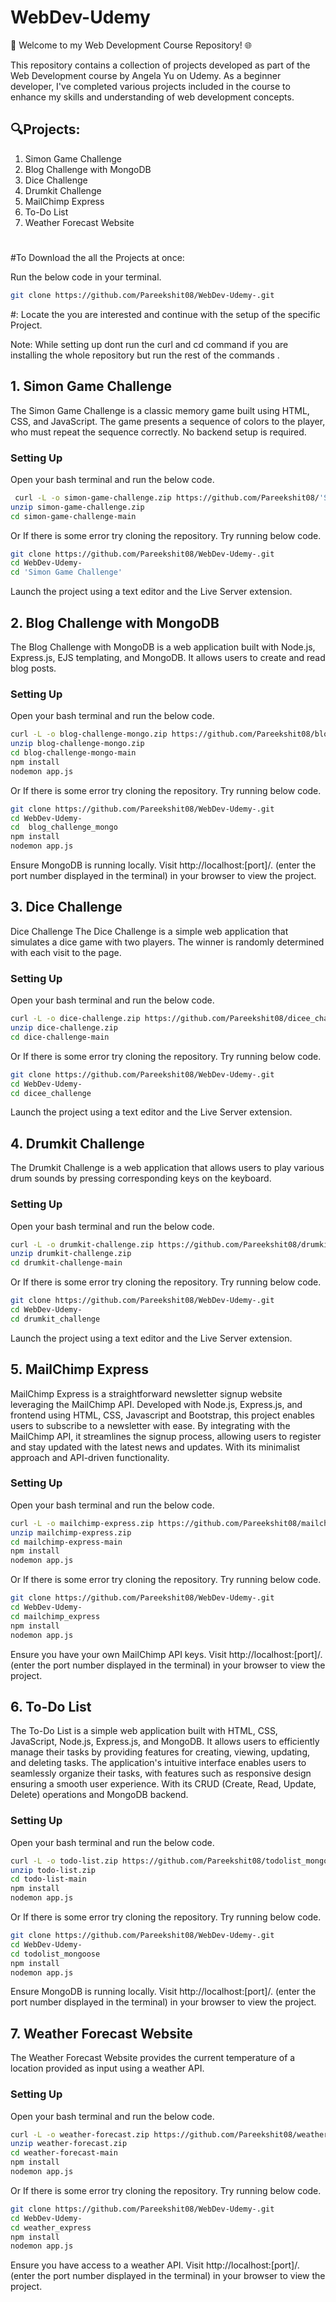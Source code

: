 
#  WebDev-Udemy 

🚀 Welcome to my Web Development Course Repository! 🌐

This repository contains a collection of projects developed as part of the Web Development course by Angela Yu on Udemy. As a beginner developer, I've completed various projects included in the course to enhance my skills and understanding of web development concepts.




## 🔍Projects:
1. Simon Game Challenge  
2. Blog Challenge with MongoDB  
3. Dice Challenge  
4. Drumkit Challenge  
5. MailChimp Express  
6. To-Do List  
7. Weather Forecast Website
#
#To Download the all the Projects at once:  

Run the below code in your terminal.
```bash
git clone https://github.com/Pareekshit08/WebDev-Udemy-.git
```
#: Locate the you are interested and continue with the setup of the specific Project.  

Note: While setting up dont run the curl and cd command if you are installing the whole repository but run the rest of the commands .

 ## 1. Simon Game Challenge

 
The Simon Game Challenge is a classic memory game built using HTML, CSS, and JavaScript. The game presents a sequence of colors to the player, who must repeat the sequence correctly. No backend setup is required.
### Setting Up

Open your bash terminal and run the below code.

```bash
 curl -L -o simon-game-challenge.zip https://github.com/Pareekshit08/'Simon Game Challenge'/archive/refs/heads/main.zip
unzip simon-game-challenge.zip
cd simon-game-challenge-main
```
Or If there is some error try cloning the repository. Try running below code.  

```bash
git clone https://github.com/Pareekshit08/WebDev-Udemy-.git
cd WebDev-Udemy-
cd 'Simon Game Challenge'
```
Launch the project using a text editor and the Live Server extension.
    
## 2. Blog Challenge with MongoDB


The Blog Challenge with MongoDB is a web application built with Node.js, Express.js, EJS templating, and MongoDB. It allows users to create and read blog posts.

### Setting Up
Open your bash terminal and run the below code.

```bash
curl -L -o blog-challenge-mongo.zip https://github.com/Pareekshit08/blog-challenge-mongo/archive/refs/heads/main.zip
unzip blog-challenge-mongo.zip
cd blog-challenge-mongo-main
npm install
nodemon app.js

```
Or If there is some error try cloning the repository. Try running below code.  

```bash
git clone https://github.com/Pareekshit08/WebDev-Udemy-.git
cd WebDev-Udemy-
cd  blog_challenge_mongo
npm install
nodemon app.js
```
Ensure MongoDB is running locally. Visit http://localhost:[port]/. (enter the port number displayed in the terminal) in your browser to view the project.

## 3. Dice Challenge

Dice Challenge
The Dice Challenge is a simple web application that simulates a dice game with two players. The winner is randomly determined with each visit to the page.

### Setting Up

Open your bash terminal and run the below code.
```bash
curl -L -o dice-challenge.zip https://github.com/Pareekshit08/dicee_challenge/archive/refs/heads/main.zip
unzip dice-challenge.zip
cd dice-challenge-main

```
Or If there is some error try cloning the repository. Try running below code.  

```bash
git clone https://github.com/Pareekshit08/WebDev-Udemy-.git
cd WebDev-Udemy-
cd dicee_challenge
```
Launch the project using a text editor and the Live Server extension.

## 4. Drumkit Challenge
The Drumkit Challenge is a web application that allows users to play various drum sounds by pressing corresponding keys on the keyboard.

### Setting Up
Open your bash terminal and run the below code.

```bash
curl -L -o drumkit-challenge.zip https://github.com/Pareekshit08/drumkit_challenge/archive/refs/heads/main.zip
unzip drumkit-challenge.zip
cd drumkit-challenge-main
```
Or If there is some error try cloning the repository. Try running below code.  

```bash
git clone https://github.com/Pareekshit08/WebDev-Udemy-.git
cd WebDev-Udemy-
cd drumkit_challenge
```
Launch the project using a text editor and the Live Server extension.

## 5. MailChimp Express
MailChimp Express is a straightforward newsletter signup website leveraging the MailChimp API. Developed with Node.js, Express.js, and frontend using HTML, CSS, Javascript and Bootstrap, this project enables users to subscribe to a newsletter with ease. By integrating with the MailChimp API, it streamlines the signup process, allowing users to register and stay updated with the latest news and updates. With its minimalist approach and API-driven functionality.

### Setting Up

Open your bash terminal and run the below code.
```bash
curl -L -o mailchimp-express.zip https://github.com/Pareekshit08/mailchimp_express/archive/refs/heads/main.zip
unzip mailchimp-express.zip
cd mailchimp-express-main
npm install
nodemon app.js
```
Or If there is some error try cloning the repository. Try running below code.  

```bash
git clone https://github.com/Pareekshit08/WebDev-Udemy-.git
cd WebDev-Udemy-
cd mailchimp_express
npm install
nodemon app.js
```
Ensure you have your own MailChimp API keys. Visit http://localhost:[port]/. (enter the port number displayed in the terminal) in your browser to view the project.

## 6. To-Do List
The To-Do List is a simple web application built with HTML, CSS, JavaScript, Node.js, Express.js, and MongoDB. It allows users to efficiently manage their tasks by providing features for creating, viewing, updating, and deleting tasks. The application's intuitive interface enables users to seamlessly organize their tasks, with features such as responsive design ensuring a smooth user experience. With its CRUD (Create, Read, Update, Delete) operations and MongoDB backend. 
### Setting Up
Open your bash terminal and run the below code.

```bash
curl -L -o todo-list.zip https://github.com/Pareekshit08/todolist_mongoose/archive/refs/heads/main.zip
unzip todo-list.zip
cd todo-list-main
npm install
nodemon app.js

```
Or If there is some error try cloning the repository. Try running below code.  

```bash
git clone https://github.com/Pareekshit08/WebDev-Udemy-.git
cd WebDev-Udemy-
cd todolist_mongoose
npm install
nodemon app.js
```
Ensure MongoDB is running locally. Visit http://localhost:[port]/. (enter the port number displayed in the terminal) in your browser to view the project.

## 7. Weather Forecast Website
The Weather Forecast Website provides the current temperature of a location provided as input using a weather API.
### Setting Up
Open your bash terminal and run the below code.

```bash
curl -L -o weather-forecast.zip https://github.com/Pareekshit08/weather_express/archive/refs/heads/main.zip
unzip weather-forecast.zip
cd weather-forecast-main
npm install
nodemon app.js
```
Or If there is some error try cloning the repository. Try running below code.  

```bash
git clone https://github.com/Pareekshit08/WebDev-Udemy-.git
cd WebDev-Udemy-
cd weather_express
npm install
nodemon app.js
```
Ensure you have access to a weather API. Visit http://localhost:[port]/. (enter the port number displayed in the terminal) in your browser to view the project.
